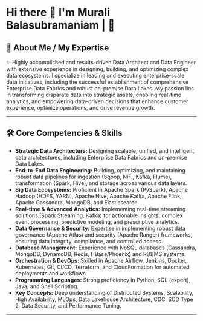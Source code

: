 # Hi there 👋 I'm Murali Balasubramaniam | 👋

## 👋 About Me / My Expertise

✨ Highly accomplished and results-driven Data Architect and Data Engineer with extensive experience in designing, building, and optimizing complex data ecosystems. I specialize in leading and executing enterprise-scale data initiatives, including the successful establishment of comprehensive Enterprise Data Fabrics and robust on-premise Data Lakes. My passion lies in transforming disparate data into strategic assets, enabling real-time analytics, and empowering data-driven decisions that enhance customer experience, optimize operations, and drive revenue growth.

---

## 🛠️ Core Competencies & Skills

* **Strategic Data Architecture:** Designing scalable, unified, and intelligent data architectures, including Enterprise Data Fabrics and on-premise Data Lakes.
* **End-to-End Data Engineering:** Building, optimizing, and maintaining robust data pipelines for ingestion (Sqoop, NiFi, Kafka, Flume), transformation (Spark, Hive), and storage across various data layers.
* **Big Data Ecosystems:** Proficient in Apache Spark (PySpark), Apache Hadoop (HDFS, YARN), Apache Hive, Apache Kafka, Apache Flink, Apache Cassandra, MongoDB, and Elasticsearch.
* **Real-time & Advanced Analytics:** Implementing real-time streaming solutions (Spark Streaming, Kafka) for actionable insights, complex event processing, predictive modeling, and prescriptive analytics.
* **Data Governance & Security:** Expertise in implementing robust data governance (Apache Atlas) and security (Apache Ranger) frameworks, ensuring data integrity, compliance, and controlled access.
* **Database Management:** Experience with NoSQL databases (Cassandra, MongoDB, DynamoDB, Redis, HBase/Phoenix) and RDBMS systems.
* **Orchestration & DevOps:** Skilled in Apache Airflow, Jenkins, Docker, Kubernetes, Git, CI/CD, Terraform, and CloudFormation for automated deployments and workflows.
* **Programming Languages:** Strong proficiency in Python, SQL (expert), Java, and Shell Scripting.
* **Key Concepts:** Deep understanding of Distributed Systems, Scalability, High Availability, MLOps, Data Lakehouse Architecture, CDC, SCD Type 2, Data Security, and Performance Tuning.

---
<!--
**muralitheda/muralitheda** is a ✨ _special_ ✨ repository because its `README.md` (this file) appears on your GitHub profile.

Here are some ideas to get you started:

- 🔭 I’m currently working on ...
- 🌱 I’m currently learning ...
- 👯 I’m looking to collaborate on ...
- 🤔 I’m looking for help with ...
- 💬 Ask me about ...
- 📫 How to reach me: ...
- 😄 Pronouns: ...
- ⚡ Fun fact: ...
-->

